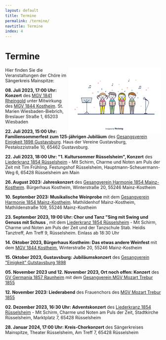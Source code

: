 ```yaml
---
layout: default
title: Termine
permalink: /termine/
navtitle: Termine
index: 4
---
```

# Termine
<img style="width: 300px; float: right;" alt="Chor" src="/Saengerkreis/choir4.svg">

Hier finden Sie die Veranstaltungen der Chöre im Sängerkreis Mainspitze:

**08. Juli 2023, 17:00 Uhr: Konzert** des [MGV 1841 Rheingold](https://www.mgv-1841-rheingold.de/index.php) unter Mitwirkung des [MGV 1844 Kostheim](https://mgv1844.de/). St. Marien Wiesbaden-Biebrich, Breslauer Straße 1, 65203 Wiesbaden

**22. Juli 2023, 15:00 Uhr: Familiensommerfest zum 125-jährigen Jubiläum** des [Gesangsverein Einigkeit 1898 Gustavsburg](https://www.facebook.com/profile.php?id=100072045551855&ref=page_internal). Haus der Vereine Gustavsburg, Pestalozzistraße 10, 65462 Gustavsburg.

**22. Juli 2023, 18:00 Uhr: "1. Kultursommer Rüsselsheim", Konzert** des [Liederkranz 1854 Rüsselsheim](https://liederkranz1854.de/) - Mit Schirm, Charme und Noten am Puls der Zeit mit Tim Frühling. Festungshof Rüsselsheim, Hauptmann-Scheuermann-Weg 6, 65428 Rüsselsheim am Main

**26. August 2023: Jahreskonzert** des [Gesangverein Harmonie 1854 Mainz-Kostheim](http://gv-harmonie-1854.de/). Bürgerhaus Kostheim, Winterstraße 20, 55246 Mainz-Kostheim

**10. September 2023: Musikalische Weinprobe** mit dem [Gesangverein Harmonie 1854 Mainz-Kostheim](http://gv-harmonie-1854.de/). Mathildenhof Mainz-Kostheim, Mathildenstraße 109, 55246 Mainz-Kostheim

**23. September 2023, 19:00 Uhr: Chor und Tanz "Sing mit Swing und Genuss mit Schuss** , mit dem [Liederkranz 1854 Rüsselsheim](https://liederkranz1854.de/) - Mit Schirm, Charme und Noten am Puls der Zeit und der Tanzschule Stab. Heidis Tanztreff, Am Treff 9, Rüsselsheim. Einlass ab 18:30 Uhr

**14. Oktober 2023, Bürgerhaus Kostheim: Das etwas andere Weinfest** mit dem [MGV 1844 Kostheim](https://mgv1844.de/), Winterstraße 20, 55246 Mainz-Kostheim

**15. Oktober 2023, Gustavsburg: Jubiläumskonzert** des [Gesangverein "Einigkeit" Gutstavsburg 1898](https://www.facebook.com/people/Gesangverein-Einigkeit-1898-Gustavsburg-eV/100072045551855/?ref=page_internal)

**05. November 2023 und 12. November 2023, Ort noch offen: Konzert** des [GV Germania 1857 Raunheim](https://germania-raunheim.de/) mit dem [Gesangverein MGV Mozart Trebur 1855](https://www.mozart-trebur.de/)

**12. November 2023: Liederabend** des Frauenchors des [MGV Mozart Trebur 1855](https://www.mozart-trebur.de/index.php)

**02. Dezember 2023, 16:30 Uhr: Adventskonzert** des [Liederkranz 1854 Rüsselsheim](https://liederkranz1854.de/) - Mit Schirm, Charme und Noten am Puls der Zeit, Stadtkirche Rüsselsheim, Marktplatz 7, 65428 Rüsselsheim

**28. Januar 2024, 17:00 Uhr: Kreis-Chorkonzert** des Sängerkreises Mainspitze, Theater Rüsselsheim, Am Treff 7, 65428 Rüsselsheim



 

<br><br><br><br><br><br><br><br><br><br><br>
